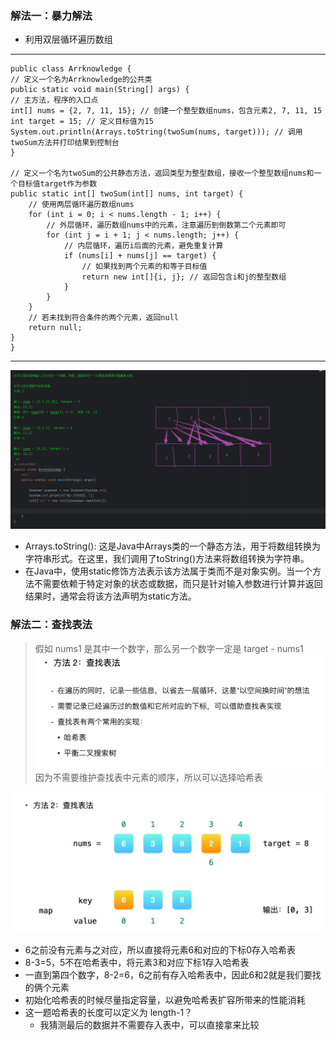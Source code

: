 ### 解法一：暴力解法
- 利用双层循环遍历数组
- --   
    public class Arrknowledge {
    // 定义一个名为Arrknowledge的公共类
    public static void main(String[] args) {
    // 主方法，程序的入口点
    int[] nums = {2, 7, 11, 15}; // 创建一个整型数组nums，包含元素2, 7, 11, 15
    int target = 15; // 定义目标值为15
    System.out.println(Arrays.toString(twoSum(nums, target))); // 调用twoSum方法并打印结果到控制台
    }

    // 定义一个名为twoSum的公共静态方法，返回类型为整型数组，接收一个整型数组nums和一个目标值target作为参数
    public static int[] twoSum(int[] nums, int target) {
        // 使用两层循环遍历数组nums
        for (int i = 0; i < nums.length - 1; i++) {
            // 外层循环，遍历数组nums中的元素，注意遍历到倒数第二个元素即可
            for (int j = i + 1; j < nums.length; j++) {
                // 内层循环，遍历i后面的元素，避免重复计算
                if (nums[i] + nums[j] == target) {
                    // 如果找到两个元素的和等于目标值
                    return new int[]{i, j}; // 返回包含i和j的整型数组
                }
            }
        }
        // 若未找到符合条件的两个元素，返回null
        return null; 
    }
    }
- --
![img.png](img/img.png)
- Arrays.toString(): 这是Java中Arrays类的一个静态方法，用于将数组转换为字符串形式。在这里，我们调用了toString()方法来将数组转换为字符串。
- 在Java中，使用static修饰方法表示该方法属于类而不是对象实例。当一个方法不需要依赖于特定对象的状态或数据，而只是针对输入参数进行计算并返回结果时，通常会将该方法声明为static方法。

### 解法二：查找表法
> 假如 nums1 是其中一个数字，那么另一个数字一定是 target - nums1
![img_1.png](img/img_1.png)
> 因为不需要维护查找表中元素的顺序，所以可以选择哈希表

![img_2.png](img/img_2.png)
- 6之前没有元素与之对应，所以直接将元素6和对应的下标0存入哈希表
- 8-3=5，5不在哈希表中，将元素3和对应下标1存入哈希表
- 一直到第四个数字，8-2=6，6之前有存入哈希表中，因此6和2就是我们要找的俩个元素
- 初始化哈希表的时候尽量指定容量，以避免哈希表扩容所带来的性能消耗
- 这一题哈希表的长度可以定义为 length-1？
  - 我猜测最后的数据并不需要存入表中，可以直接拿来比较
